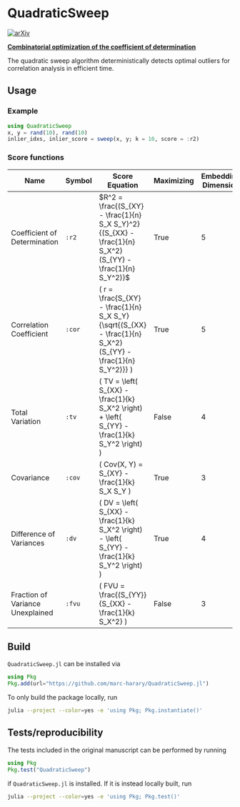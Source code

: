 # QuadraticSweep

[![arXiv](https://img.shields.io/badge/arXiv-2410.09316-b31b1b.svg)](https://arxiv.org/abs/2410.09316)

[**Combinatorial optimization of the coefficient of determination**](https://arxiv.org/abs/2410.09316)

The quadratic sweep algorithm deterministically detects optimal outliers for correlation analysis in efficient time.

## Usage
### Example

```julia
using QuadraticSweep
x, y = rand(10), rand(10)
inlier_idxs, inlier_score = sweep(x, y; k = 10, score = :r2)
```

### Score functions
| Name                          | Symbol | Score Equation                                                                                                    | Maximizing | Embedding Dimension | Embedding Equation                |
|-------------------------------|--------|-------------------------------------------------------------------------------------------------------------------|-----------------------|---------------------|-----------------------------------|
| Coefficient of Determination   | `:r2`  | $R^2 = \frac{(S_{XY} - \frac{1}{n} S_X S_Y)^2}{(S_{XX} - \frac{1}{n} S_X^2) (S_{YY} - \frac{1}{n} S_Y^2)}$     | True            | 5                   | \( (x^2, xy, y^2, x, y) \)       |
| Correlation Coefficient        | `:cor` | \( r = \frac{S_{XY} - \frac{1}{n} S_X S_Y}{\sqrt{(S_{XX} - \frac{1}{n} S_X^2)(S_{YY} - \frac{1}{n} S_Y^2)}} \)    | True            | 5                   | \( (x^2, xy, y^2, x, y) \)       |
| Total Variation                | `:tv`  | \( TV = \left( S_{XX} - \frac{1}{k} S_X^2 \right) + \left( S_{YY} - \frac{1}{k} S_Y^2 \right) \)                   | False            | 4                   | \( (x^2, y^2, x, y) \)           |
| Covariance                     | `:cov` | \( Cov(X, Y) = S_{XY} - \frac{1}{k} S_X S_Y \)                                                                    | True            | 3                   | \( (x, y, xy) \)                 |
| Difference of Variances        | `:dv`  | \( DV = \left( S_{XX} - \frac{1}{k} S_X^2 \right) - \left( S_{YY} - \frac{1}{k} S_Y^2 \right) \)                   | True            | 4                   | \( (x^2, y^2, x, y) \)           |
| Fraction of Variance Unexplained| `:fvu` | \( FVU = \frac{(S_{YY}}{S_{XX} - \frac{1}{k} S_X^2} \)                           | False            | 3                   | \( (x, x^2, y^2) \)                 |

## Build
`QuadraticSweep.jl` can be installed via
```julia
using Pkg
Pkg.add(url="https://github.com/marc-harary/QuadraticSweep.jl")
```
To only build the package locally, run
```bash
julia --project --color=yes -e 'using Pkg; Pkg.instantiate()'
```

## Tests/reproducibility
The tests included in the original manuscript can be performed by running
```julia
using Pkg
Pkg.test("QuadraticSweep")
```
if `QuadraticSweep.jl` is installed. If it is instead locally built, run
```bash
julia --project --color=yes -e 'using Pkg; Pkg.test()'
```
